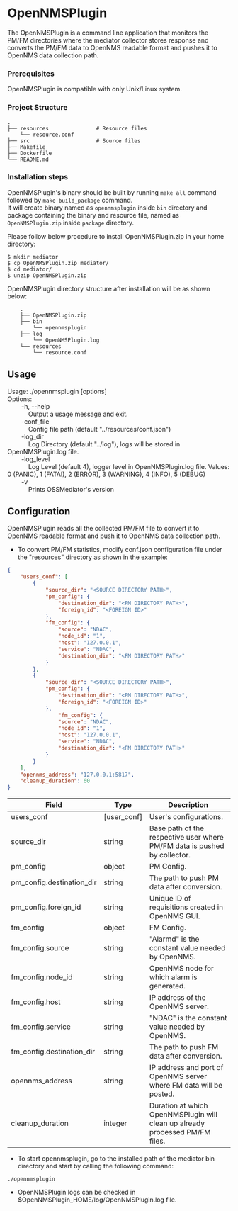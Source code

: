 # OpenNMSPlugin

The OpenNMSPlugin is a command line application that monitors the PM/FM directories where the mediator collector stores response and converts the PM/FM data to OpenNMS readable format and pushes it to OpenNMS data collection path.

### Prerequisites

OpenNMSPlugin is compatible with only Unix/Linux system.

### Project Structure

    .  
    ├── resources               # Resource files  
        └── resource.conf  
    ├── src                     # Source files  
    ├── Makefile  
    ├── Dockerfile  
    └── README.md  

### Installation steps

OpenNMSPlugin's binary should be built by running `make all` command followed by `make build_package` command.  
It will create binary named as `opennmsplugin` inside `bin` directory and package containing the binary and resource file, named as `OpenNMSPlugin.zip` inside `package` directory.  
  
Please follow below procedure to install OpenNMSPlugin.zip in your home directory:

````
$ mkdir mediator
$ cp OpenNMSPlugin.zip mediator/
$ cd mediator/
$ unzip OpenNMSPlugin.zip
````

OpenNMSPlugin directory structure after installation will be as shown below:

````
    .
    ├── OpenNMSPlugin.zip
    ├── bin
        └── opennmsplugin
    ├── log
        └── OpenNMSPlugin.log
    └── resources
        └── resource.conf
````

## Usage
Usage: ./opennmsplugin [options]  
Options:  
&nbsp;&nbsp;&nbsp;&nbsp;&nbsp;&nbsp;&nbsp;&nbsp;-h, --help  
&nbsp;&nbsp;&nbsp;&nbsp;&nbsp;&nbsp;&nbsp;&nbsp;&nbsp;&nbsp;&nbsp;&nbsp;Output a usage message and exit.  
&nbsp;&nbsp;&nbsp;&nbsp;&nbsp;&nbsp;&nbsp;&nbsp;-conf_file  
&nbsp;&nbsp;&nbsp;&nbsp;&nbsp;&nbsp;&nbsp;&nbsp;&nbsp;&nbsp;&nbsp;&nbsp;Config file path (default "../resources/conf.json")  
&nbsp;&nbsp;&nbsp;&nbsp;&nbsp;&nbsp;&nbsp;&nbsp;-log_dir  
&nbsp;&nbsp;&nbsp;&nbsp;&nbsp;&nbsp;&nbsp;&nbsp;&nbsp;&nbsp;&nbsp;&nbsp;Log Directory (default "../log"), logs will be stored in OpenNMSPlugin.log file.  
&nbsp;&nbsp;&nbsp;&nbsp;&nbsp;&nbsp;&nbsp;&nbsp;-log_level  
&nbsp;&nbsp;&nbsp;&nbsp;&nbsp;&nbsp;&nbsp;&nbsp;&nbsp;&nbsp;&nbsp;&nbsp;Log Level (default 4), logger level in OpenNMSPlugin.log file. Values: 0 (PANIC), 1 (FATAl), 2 (ERROR), 3 (WARNING), 4 (INFO), 5 (DEBUG)  
&nbsp;&nbsp;&nbsp;&nbsp;&nbsp;&nbsp;&nbsp;&nbsp;-v  
&nbsp;&nbsp;&nbsp;&nbsp;&nbsp;&nbsp;&nbsp;&nbsp;&nbsp;&nbsp;&nbsp;&nbsp;Prints OSSMediator's version  

## Configuration

OpenNMSPlugin reads all the collected PM/FM file to convert it to OpenNMS readable format and push it to OpenNMS data collection path.

* To convert PM/FM statistics, modify conf.json configuration file under the "resources" directory as shown in the example:

````json
{
    "users_conf": [
        {
            "source_dir": "<SOURCE DIRECTORY PATH>",
            "pm_config": {
                "destination_dir": "<PM DIRECTORY PATH>",
                "foreign_id": "<FOREIGN ID>"
            },
            "fm_config": {
                "source": "NDAC",
                "node_id": "1",
                "host": "127.0.0.1",
                "service": "NDAC",
                "destination_dir": "<FM DIRECTORY PATH>"
            }
        },
        {
            "source_dir": "<SOURCE DIRECTORY PATH>",
            "pm_config": {
                "destination_dir": "<PM DIRECTORY PATH>",
                "foreign_id": "<FOREIGN ID>"
            },
                "fm_config": {
                "source": "NDAC",
                "node_id": "1",
                "host": "127.0.0.1",
                "service": "NDAC",
                "destination_dir": "<FM DIRECTORY PATH>"
            }
        }
    ],
    "opennms_address": "127.0.0.1:5817",
    "cleanup_duration": 60
}
````

| Field                     | Type        | Description                                                               |
|---------------------------|-------------|---------------------------------------------------------------------------|
| users_conf                | [user_conf] | User's configurations.                                                    |
| source_dir                | string      | Base path of the respective user where PM/FM data is pushed by collector. |
| pm_config                 | object      | PM Config.                                                                |
| pm_config.destination_dir | string      | The path to push PM data after conversion.                                |
| pm_config.foreign_id      | string      | Unique ID of requisitions created in OpenNMS GUI.                         |
| fm_config                 | object      | FM Config.                                                                |
| fm_config.source          | string      | "Alarmd" is the constant value needed by OpenNMS.                         |
| fm_config.node_id         | string      | OpenNMS node for which alarm is generated.                                |
| fm_config.host            | string      | IP address of the OpenNMS server.                                         |
| fm_config.service         | string      | "NDAC" is the constant value needed by OpenNMS.                           |
| fm_config.destination_dir | string      | The path to push FM data after conversion.                                |
| opennms_address           | string      | IP address and port of OpenNMS server where FM data will be posted.       |
| cleanup_duration          | integer     | Duration at which OpenNMSPlugin will clean up already processed PM/FM files.   |

* To start opennmsplugin, go to the installed path of the mediator bin directory and start by calling the following command:

````
./opennmsplugin
````

* OpenNMSPlugin logs can be checked in $OpenNMSPlugin_HOME/log/OpenNMSPlugin.log file.
